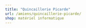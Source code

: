 ```yaml
---
title: "Quincaillerie Picarde"
url: /amiens/quincaillerie-picarde/
shop: matériel informatique
---
```

